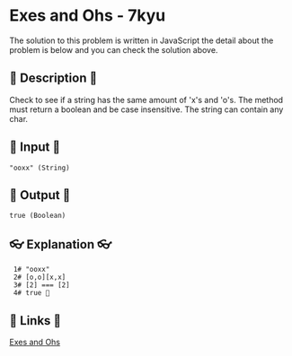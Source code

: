 # Exes and Ohs - 7kyu

The solution to this problem is written in JavaScript the detail about the problem is below and you can check the solution above.

## 💬 Description 💬

Check to see if a string has the same amount of 'x's and 'o's. The method must return a boolean and be case insensitive. The string can contain any char.

## 🥚 Input 🥚

```
"ooxx" (String)
```

## 🐣 Output 🐣

```
true (Boolean)
```

## 👓 Explanation 👓

```
 1# "ooxx"
 2# [o,o][x,x]
 3# [2] === [2]
 4# true 🎉
```

## 🔗 Links 🔗

[Exes and Ohs](https://www.codewars.com/kata/55908aad6620c066bc00002a)
